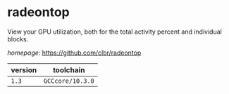 # radeontop

View your GPU utilization, both for the total activity percent and individual blocks.

*homepage*: <https://github.com/clbr/radeontop>

version | toolchain
--------|----------
``1.3`` | ``GCCcore/10.3.0``

